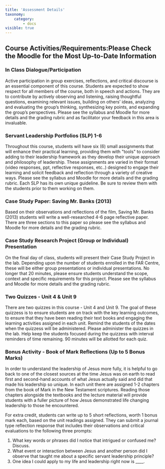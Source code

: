 ```yaml
---
title: 'Assessment Details'
taxonomy:
    category:
        - docs
visible: true
---
```


## Course Activities/Requirements:Please Check the Moodle for the Most Up-to-Date Information


### In Class Dialogue/Participation

Active participation in group exercises, reflections, and critical discourse is an essential component of this course. Students are expected to show respect for all members of the course, both in speech and actions. They are to contribute by actively observing and listening, raising thoughtful questions, examining relevant issues, building on others’ ideas, analyzing and evaluating the group’s thinking, synthesizing key points, and expanding the group’s perspectives. Please see the syllabus and Moodle for more details and the grading rubric and as facilitator your feedback in this area is invaluable.


### Servant Leadership Portfolios (SLP) 1-6

Throughout this course, students will have six (6) small assignments that will enhance their practical learning, providing them with "tools" to consider adding to their leadership framework as they develop their unique approach and philosophy of leadership. These assignments are varied in their format (video responses, ppt, reflective responses, etc..) designed to engage their learning and solicit feedback and reflection through a variety of creative ways. Please see the syllabus and Moodle for more details and the grading rubric. Each SLP has its own unique guideline. Be sure to review them with the students prior to them working on them.


### Case Study Paper: Saving Mr. Banks (2013)

Based on their observations and reflections of the film, Saving Mr. Banks (2013) students will write a well-researched 4-6 page reflective paper. There are three sections to this paper so please see the syllabus and Moodle for more details and the grading rubric.


### Case Study Research Project (Group or Individual) Presentation

On the final day of class, students will present their Case Study Project in the lab. Depending upon the number of students enrolled in the FAR Centre, these will be either group presentations or individual presentations. No longer that 20 minutes, please ensure students understand the scope, context and specific requirements for this project. Please see the syllabus and Moodle for more details and the grading rubric. 


### Two Quizzes - Unit 4 & Unit 9

There are two quizzes in this course - Unit 4 and Unit 9. The goal of these quizzess is to ensure students are on track with the key learning outcomes, to ensure that they have been reading their text books and engaging the learning activities assigned in each unit. Remind the students of the dates when the quizzess will be administered. Please administer the quizzes in the lab. Help keep the students focused during the quizzess with interval reminders of time remaining. 90 minutes will be allotted for each quiz.


### Bonus Activity - Book of Mark Reflections (Up to 5 Bonus Marks)

In order to understand the leadership of Jesus more fully, it is helpful to go back to one of the closest sources at the time Jesus was on earth to read first and second-hand accounts of what Jesus actually said and did that made his leadership so unique.  In each unit there are assigned 1-2 chapters from the book of Mark in the New Testament scriptures. Reading those chapters alongside the textbooks and the lecture material will provide students with a fuller picture of how Jesus demonstrated life changing leadership to those he encountered. 

For extra credit, students can write up to 5 short reflections, worth 1 bonus mark each, based on the unit readings assigned. They can submit a journal type reflection response that includes their observations and critical evaluations to the following three prompts:

1. What key words or phrases did I notice that intrigued or confused me? Discuss.
2. What event or interaction between Jesus and another person did I observe that taught me about a specific servant leadership principle?
3. One idea I could apply to my life and leadership right now is ____.
